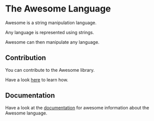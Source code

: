 # The Awesome Language

Awesome is a string manipulation language.

Any language is represented using strings.

Awesome can then manipulate any language.

## Contribution

You can contribute to the Awesome library.

Have a look [here](https://gitlab.com/lebel.louisjacob/awesome/wikis/Library) to learn how.

## Documentation

Have a look at the [documentation](https://gitlab.com/lebel.louisjacob/awesome/wikis/Home) for awesome information about the Awesome language.